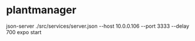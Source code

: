 # plantmanager
json-server ./src/services/server.json --host 10.0.0.106 --port 3333 --delay 700
expo start
